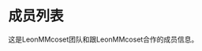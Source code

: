 # 成员列表
这是LeonMMcoset团队和跟LeonMMcoset合作的成员信息。
<script setup>
import { VPTeamMembers } from 'vitepress/theme'

const members = [
  {
    avatar: 'https://www.github.com/leonmmcoset.png',
    name: 'LeonMMcoset',
    title: '团队首领',
    links: [
      { icon: 'github', link: 'https://github.com/leonmmcoset' },
      { icon: '/images/qq.svg', link: '/qq' }
    ]
  },
  {
    avater: '/images/Yeonmmcoset.png',
    name: 'Yeonmmcoset',
    title: '团队成员'
  },
  {
    avater: '/images/hushu.png',
    name: 'hushu',
    title: '团队成员'
  }
]
</script>
<VPTeamMembers size="medium" :members="members" />